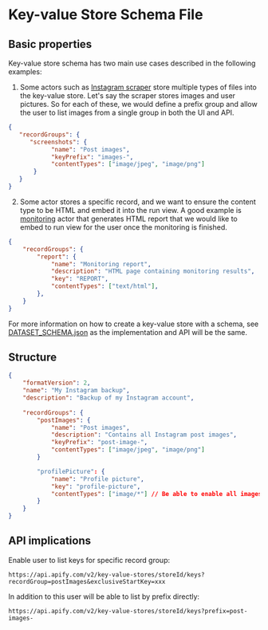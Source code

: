 # Key-value Store Schema File

## Basic properties

Key-value store schema has two main use cases described in the following examples:

1. Some actors such as [Instagram scraper](https://apify.com/jaroslavhejlek/instagram-scraper)
store multiple types of files into the key-value store. Let's say the scraper stores images and user pictures.
So for each of these, we would define a prefix group and allow the user to list images from a single group in both the
UI and API.

```json
{
   "recordGroups": {
      "screenshots": {
            "name": "Post images",
            "keyPrefix": "images-",
            "contentTypes": ["image/jpeg", "image/png"]
       }
   }
}
```

2. Some actor stores a specific record, and we want to ensure the content type to be HTML and embed it into the run view.
A good example is [monitoring](https://apify.com/apify/monitoring#check-frequency) actor that generates HTML report that we would
like to embed to run view for the user once the monitoring is finished.

```json
{
    "recordGroups": {
        "report": {
            "name": "Monitoring report",
            "description": "HTML page containing monitoring results",
            "key": "REPORT",
            "contentTypes": ["text/html"],
        },
    }
}
```

For more information on how to create a key-value store with a schema, see [DATASET_SCHEMA.json](./DATASET_SCHEMA.md)
as the implementation and API will be the same.

## Structure

```json
{
    "formatVersion": 2,
    "name": "My Instagram backup",
    "description": "Backup of my Instagram account",
    
    "recordGroups": {
        "postImages": {
            "name": "Post images",
            "description": "Contains all Instagram post images",
            "keyPrefix": "post-image-",
            "contentTypes": ["image/jpeg", "image/png"]
        }

        "profilePicture": {
            "name": "Profile picture",
            "key": "profile-picture",
            "contentTypes": ["image/*"] // Be able to enable all images or text types etc.
        }
    }
}
```

## API implications

Enable user to list keys for specific record group:

```
https://api.apify.com/v2/key-value-stores/storeId/keys?recordGroup=postImages&exclusiveStartKey=xxx
```

In addition to this user will be able to list by prefix directly:

```
https://api.apify.com/v2/key-value-stores/storeId/keys?prefix=post-images-
```
